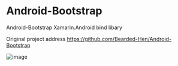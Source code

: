 ﻿# Android-Bootstrap
Android-Bootstrap Xamarin.Android bind libary

Original project address https://github.com/Bearded-Hen/Android-Bootstrap

![image](https://github.com/code-jar/Android-Bootstrap/screenshot/1.png)
